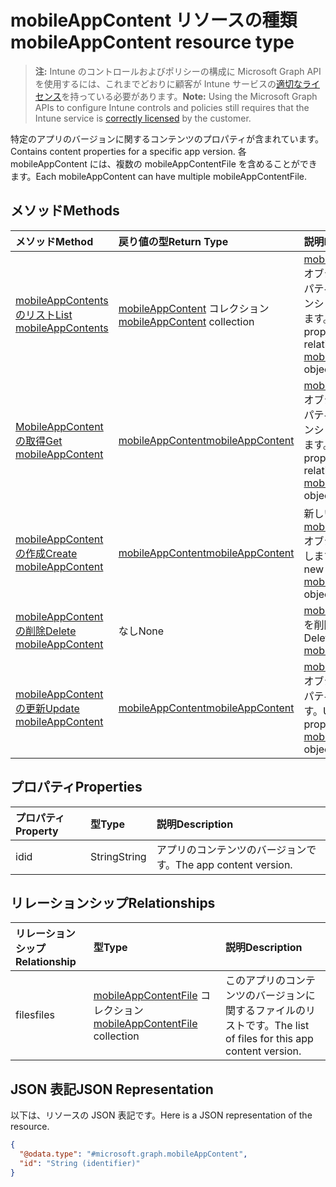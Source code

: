 # <a name="mobileappcontent-resource-type"></a><span data-ttu-id="7df87-101">mobileAppContent リソースの種類</span><span class="sxs-lookup"><span data-stu-id="7df87-101">mobileAppContent resource type</span></span>

> <span data-ttu-id="7df87-102">**注:** Intune のコントロールおよびポリシーの構成に Microsoft Graph API を使用するには、これまでどおりに顧客が Intune サービスの[適切なライセンス](https://go.microsoft.com/fwlink/?linkid=839381)を持っている必要があります。</span><span class="sxs-lookup"><span data-stu-id="7df87-102">**Note:** Using the Microsoft Graph APIs to configure Intune controls and policies still requires that the Intune service is [correctly licensed](https://go.microsoft.com/fwlink/?linkid=839381) by the customer.</span></span>

<span data-ttu-id="7df87-103">特定のアプリのバージョンに関するコンテンツのプロパティが含まれています。</span><span class="sxs-lookup"><span data-stu-id="7df87-103">Contains content properties for a specific app version.</span></span> <span data-ttu-id="7df87-104">各 mobileAppContent には、複数の mobileAppContentFile を含めることができます。</span><span class="sxs-lookup"><span data-stu-id="7df87-104">Each mobileAppContent can have multiple mobileAppContentFile.</span></span>
## <a name="methods"></a><span data-ttu-id="7df87-105">メソッド</span><span class="sxs-lookup"><span data-stu-id="7df87-105">Methods</span></span>
|<span data-ttu-id="7df87-106">メソッド</span><span class="sxs-lookup"><span data-stu-id="7df87-106">Method</span></span>|<span data-ttu-id="7df87-107">戻り値の型</span><span class="sxs-lookup"><span data-stu-id="7df87-107">Return Type</span></span>|<span data-ttu-id="7df87-108">説明</span><span class="sxs-lookup"><span data-stu-id="7df87-108">Description</span></span>|
|:---|:---|:---|
|[<span data-ttu-id="7df87-109">mobileAppContents のリスト</span><span class="sxs-lookup"><span data-stu-id="7df87-109">List mobileAppContents</span></span>](../api/intune_apps_mobileappcontent_list.md)|<span data-ttu-id="7df87-110">[mobileAppContent](../resources/intune_apps_mobileappcontent.md) コレクション</span><span class="sxs-lookup"><span data-stu-id="7df87-110">[mobileAppContent](../resources/intune_apps_mobileappcontent.md) collection</span></span>|<span data-ttu-id="7df87-111">[mobileAppContent](../resources/intune_apps_mobileappcontent.md) オブジェクトのプロパティとリレーションシップをリストします。</span><span class="sxs-lookup"><span data-stu-id="7df87-111">List properties and relationships of the [mobileAppContent](../resources/intune_apps_mobileappcontent.md) objects.</span></span>|
|[<span data-ttu-id="7df87-112">MobileAppContent の取得</span><span class="sxs-lookup"><span data-stu-id="7df87-112">Get mobileAppContent</span></span>](../api/intune_apps_mobileappcontent_get.md)|[<span data-ttu-id="7df87-113">mobileAppContent</span><span class="sxs-lookup"><span data-stu-id="7df87-113">mobileAppContent</span></span>](../resources/intune_apps_mobileappcontent.md)|<span data-ttu-id="7df87-114">[mobileAppContent](../resources/intune_apps_mobileappcontent.md) オブジェクトのプロパティとリレーションシップを読み取ります。</span><span class="sxs-lookup"><span data-stu-id="7df87-114">Read properties and relationships of the [mobileAppContent](../resources/intune_apps_mobileappcontent.md) object.</span></span>|
|[<span data-ttu-id="7df87-115">mobileAppContent の作成</span><span class="sxs-lookup"><span data-stu-id="7df87-115">Create mobileAppContent</span></span>](../api/intune_apps_mobileappcontent_create.md)|[<span data-ttu-id="7df87-116">mobileAppContent</span><span class="sxs-lookup"><span data-stu-id="7df87-116">mobileAppContent</span></span>](../resources/intune_apps_mobileappcontent.md)|<span data-ttu-id="7df87-117">新しい [mobileAppContent](../resources/intune_apps_mobileappcontent.md) オブジェクトを作成します。</span><span class="sxs-lookup"><span data-stu-id="7df87-117">Create a new [mobileAppContent](../resources/intune_apps_mobileappcontent.md) object.</span></span>|
|[<span data-ttu-id="7df87-118">mobileAppContent の削除</span><span class="sxs-lookup"><span data-stu-id="7df87-118">Delete mobileAppContent</span></span>](../api/intune_apps_mobileappcontent_delete.md)|<span data-ttu-id="7df87-119">なし</span><span class="sxs-lookup"><span data-stu-id="7df87-119">None</span></span>|<span data-ttu-id="7df87-120">[mobileAppContent](../resources/intune_apps_mobileappcontent.md) を削除します。</span><span class="sxs-lookup"><span data-stu-id="7df87-120">Deletes a [mobileAppContent](../resources/intune_apps_mobileappcontent.md).</span></span>|
|[<span data-ttu-id="7df87-121">mobileAppContent の更新</span><span class="sxs-lookup"><span data-stu-id="7df87-121">Update mobileAppContent</span></span>](../api/intune_apps_mobileappcontent_update.md)|[<span data-ttu-id="7df87-122">mobileAppContent</span><span class="sxs-lookup"><span data-stu-id="7df87-122">mobileAppContent</span></span>](../resources/intune_apps_mobileappcontent.md)|<span data-ttu-id="7df87-123">[mobileAppContent](../resources/intune_apps_mobileappcontent.md) オブジェクトのプロパティを更新します。</span><span class="sxs-lookup"><span data-stu-id="7df87-123">Update the properties of a [mobileAppContent](../resources/intune_apps_mobileappcontent.md) object.</span></span>|

## <a name="properties"></a><span data-ttu-id="7df87-124">プロパティ</span><span class="sxs-lookup"><span data-stu-id="7df87-124">Properties</span></span>
|<span data-ttu-id="7df87-125">プロパティ</span><span class="sxs-lookup"><span data-stu-id="7df87-125">Property</span></span>|<span data-ttu-id="7df87-126">型</span><span class="sxs-lookup"><span data-stu-id="7df87-126">Type</span></span>|<span data-ttu-id="7df87-127">説明</span><span class="sxs-lookup"><span data-stu-id="7df87-127">Description</span></span>|
|:---|:---|:---|
|<span data-ttu-id="7df87-128">id</span><span class="sxs-lookup"><span data-stu-id="7df87-128">id</span></span>|<span data-ttu-id="7df87-129">String</span><span class="sxs-lookup"><span data-stu-id="7df87-129">String</span></span>|<span data-ttu-id="7df87-130">アプリのコンテンツのバージョンです。</span><span class="sxs-lookup"><span data-stu-id="7df87-130">The app content version.</span></span>|

## <a name="relationships"></a><span data-ttu-id="7df87-131">リレーションシップ</span><span class="sxs-lookup"><span data-stu-id="7df87-131">Relationships</span></span>
|<span data-ttu-id="7df87-132">リレーションシップ</span><span class="sxs-lookup"><span data-stu-id="7df87-132">Relationship</span></span>|<span data-ttu-id="7df87-133">型</span><span class="sxs-lookup"><span data-stu-id="7df87-133">Type</span></span>|<span data-ttu-id="7df87-134">説明</span><span class="sxs-lookup"><span data-stu-id="7df87-134">Description</span></span>|
|:---|:---|:---|
|<span data-ttu-id="7df87-135">files</span><span class="sxs-lookup"><span data-stu-id="7df87-135">files</span></span>|<span data-ttu-id="7df87-136">[mobileAppContentFile](../resources/intune_apps_mobileappcontentfile.md) コレクション</span><span class="sxs-lookup"><span data-stu-id="7df87-136">[mobileAppContentFile](../resources/intune_apps_mobileappcontentfile.md) collection</span></span>|<span data-ttu-id="7df87-137">このアプリのコンテンツのバージョンに関するファイルのリストです。</span><span class="sxs-lookup"><span data-stu-id="7df87-137">The list of files for this app content version.</span></span>|

## <a name="json-representation"></a><span data-ttu-id="7df87-138">JSON 表記</span><span class="sxs-lookup"><span data-stu-id="7df87-138">JSON Representation</span></span>
<span data-ttu-id="7df87-139">以下は、リソースの JSON 表記です。</span><span class="sxs-lookup"><span data-stu-id="7df87-139">Here is a JSON representation of the resource.</span></span>
<!-- {
  "blockType": "resource",
  "keyProperty": "id",
  "@odata.type": "microsoft.graph.mobileAppContent"
}
-->
``` json
{
  "@odata.type": "#microsoft.graph.mobileAppContent",
  "id": "String (identifier)"
}
```



